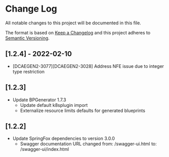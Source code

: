 # Change Log

All notable changes to this project will be documented in this file.

The format is based on [Keep a Changelog](http://keepachangelog.com/) 
and this project adheres to [Semantic Versioning](http://semver.org/).

## [1.2.4] - 2022-02-10
  - [DCAEGEN2-3077][DCAEGEN2-3028] Address NFE issue due to integer type restriction

## [1.2.3]
- Update BPGenerator 1.7.3
  - Update default k8splugin import
  - Externalize resource limits defaults for generated blueprints

## [1.2.2]
- Update SpringFox dependencies to version 3.0.0
  - Swagger documentation URL changed from: /swagger-ui.html to: /swagger-ui/index.html
